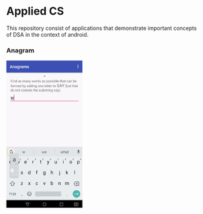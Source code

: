 # Applied CS 
This repository consist of applications that demonstrate important concepts of DSA in the context of android.  

### Anagram
<img src="https://raw.githubusercontent.com/ashcyber/applied-cs/master/anagram/anagram.gif" width="200px">
